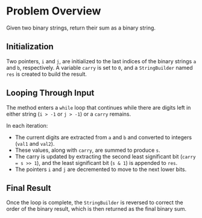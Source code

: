 # Problem Overview
Given two binary strings, return their sum as a binary string.

## Initialization
Two pointers, `i` and `j`, are initialized to the last indices of the binary strings `a` and `b`, respectively. A variable `carry` is set to `0`, and a `StringBuilder` named `res` is created to build the result.

## Looping Through Input
The method enters a `while` loop that continues while there are digits left in either string (`i > -1` or `j > -1`) or a `carry` remains.

In each iteration:
- The current digits are extracted from `a` and `b` and converted to integers (`val1` and `val2`).
- These values, along with `carry`, are summed to produce `s`.
- The carry is updated by extracting the second least significant bit (`carry = s >> 1`), and the least significant bit (`s & 1`) is appended to `res`.
- The pointers `i` and `j` are decremented to move to the next lower bits.

## Final Result
Once the loop is complete, the `StringBuilder` is reversed to correct the order of the binary result, which is then returned as the final binary sum.
